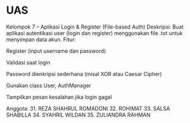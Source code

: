 # UAS
Kelompok 7 – Aplikasi Login & Register (File-based Auth)
Deskripsi:
Buat aplikasi autentikasi user (login dan register) menggunakan file .txt untuk menyimpan data akun.
Fitur:

Register (input username dan password)

Validasi saat login

Password dienkripsi sederhana (misal XOR atau Caesar Cipher)

Gunakan class User, AuthManager

Tampilkan pesan kesalahan jika login gagal

Anggota:
31. REZA SHAHRUL ROMADONI
32. ROHIMAT
33. SALSA SHABILLA
34. SYAHRIL WILDAN
35. ZULIANDRA RAHMAN
